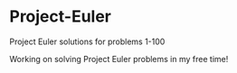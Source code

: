 # Project-Euler
Project Euler solutions for problems 1-100

Working on solving Project Euler problems in my free time!
